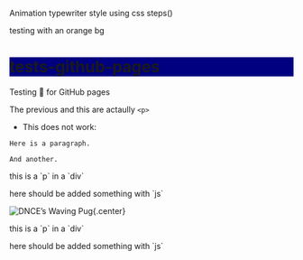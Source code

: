 <link href="styletype.css" rel="stylesheet"></link>

<div>
<p class="line-1 anim-typewriter">Animation typewriter style using css steps()</p>
</div>

<link href="style.css" rel="stylesheet"></link>

<div>
  <p>testing with an orange bg</p>
</div>

<style>
  h1 {
    background-color: navy;
  }
</style>

# tests-github-pages

Testing 💩 for GitHub pages

The previous and this are actaully `<p>`

- This does not work:

```{.red .numberLines startFrom="1"}
Here is a paragraph.

And another.
```

<div id="text">
  <p>this is a `p` in a `div`</p>
  <p>here should be added something with `js`</p>
</div>

<style>
.center {
  display: block;
  margin-left: auto;
  margin-right: auto;
}
</style>

![DNCE’s Waving Pug](https://media.giphy.com/media/3oKIPsx2VAYAgEHC12/giphy.gif){.center}

<script>
  const div = document.querySelector('#text')
  div.style.background = 'red'
  const text = document.createTextNode('some text')
  div.appendChild(text)
</script>

<div id="extern">
  <p>this is a `p` in a `div`</p>
  <p>here should be added something with `js`</p>
</div>

<script src='script.js'>

</script>
